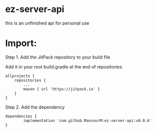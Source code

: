 # ez-server-api
this is an unfinished api for personal use

# Import:

Step 1. Add the JitPack repository to your build file

Add it in your root build.gradle at the end of repositories:

	allprojects {
		repositories {
			...
			maven { url 'https://jitpack.io' }
		}
	}
Step 2. Add the dependency

	dependencies {
	        implementation 'com.github.MansourM:ez-server-api:v0.0.6'
	}

